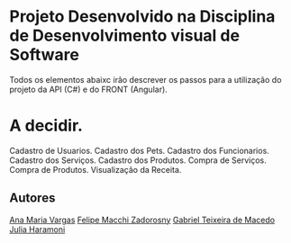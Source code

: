 # Projeto Desenvolvido na Disciplina de Desenvolvimento visual de Software

Todos os elementos abaixc irão descrever os passos para a utilização do projeto da API
(C#) e do FRONT (Angular).

# A decidir.
Cadastro de Usuarios.
Cadastro dos Pets.
Cadastro dos Funcionarios.
Cadastro dos Serviços.
Cadastro dos Produtos.
Compra de Serviços.
Compra de Produtos.
Visualização da Receita.

## Autores
[Ana Maria Vargas](Linkedin)
[Felipe Macchi Zadorosny](https://www.linkedin.com/in/gabriel-teixeira-de-macedo-948747140/)
[Gabriel Teixeira de Macedo](Linkedin)
[Julia Haramoni](Linkedin)


 